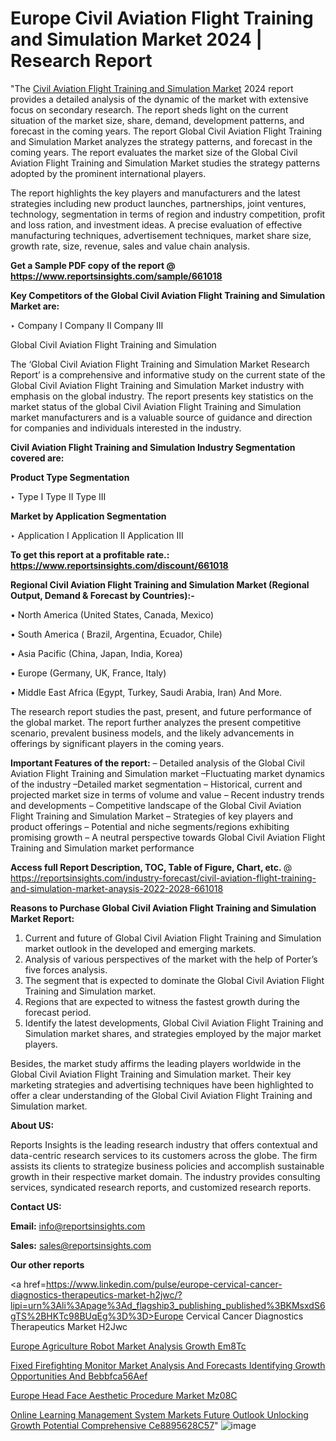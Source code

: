 # Europe Civil Aviation Flight Training and Simulation Market 2024 | Research Report

"The <a href=https://www.reportsinsights.com/sample/661018>Civil Aviation Flight Training and Simulation Market</a> 2024 report provides a detailed analysis of the dynamic of the market with extensive focus on secondary research. The report sheds light on the current situation of the market size, share, demand, development patterns, and forecast in the coming years. The report Global Civil Aviation Flight Training and Simulation Market analyzes the strategy patterns, and forecast in the coming years. The report evaluates the market size of the Global Civil Aviation Flight Training and Simulation Market studies the strategy patterns adopted by the prominent international players.

The report highlights the key players and manufacturers and the latest strategies including new product launches, partnerships, joint ventures, technology, segmentation in terms of region and industry competition, profit and loss ration, and investment ideas. A precise evaluation of effective manufacturing techniques, advertisement techniques, market share size, growth rate, size, revenue, sales and value chain analysis.

<strong>Get a Sample PDF copy of the report @ <a href=https://www.reportsinsights.com/sample/661018 style=color:#0000ff;>https://www.reportsinsights.com/sample/661018</a></strong>

<strong>Key Competitors of the Global Civil Aviation Flight Training and Simulation Market are:</strong>

‣ Company I
Company II
Company III

Global Civil Aviation Flight Training and Simulation

The ‘Global Civil Aviation Flight Training and Simulation Market Research Report’ is a comprehensive and informative study on the current state of the Global Civil Aviation Flight Training and Simulation Market industry with emphasis on the global industry. The report presents key statistics on the market status of the global Civil Aviation Flight Training and Simulation market manufacturers and is a valuable source of guidance and direction for companies and individuals interested in the industry.

<strong>Civil Aviation Flight Training and Simulation Industry Segmentation covered are:</strong>

<strong>Product Type Segmentation</strong>

‣ Type I
Type II
Type III

<strong>Market by Application Segmentation</strong>

‣ Application I
Application II 
Application III

<strong>To get this report at a profitable rate.: <a href=https://www.reportsinsights.com/discount/661018 style=color:#0000ff;>https://www.reportsinsights.com/discount/661018</a></strong>

<strong>Regional Civil Aviation Flight Training and Simulation Market (Regional Output, Demand &amp; Forecast by Countries):-</strong>

• North America (United States, Canada, Mexico)

• South America ( Brazil, Argentina, Ecuador, Chile)

• Asia Pacific (China, Japan, India, Korea)

• Europe (Germany, UK, France, Italy)

• Middle East Africa (Egypt, Turkey, Saudi Arabia, Iran) And More.

The research report studies the past, present, and future performance of the global market. The report further analyzes the present competitive scenario, prevalent business models, and the likely advancements in offerings by significant players in the coming years.

<strong>Important Features of the report:</strong>
– Detailed analysis of the Global Civil Aviation Flight Training and Simulation market
–Fluctuating market dynamics of the industry
–Detailed market segmentation
– Historical, current and projected market size in terms of volume and value
– Recent industry trends and developments
– Competitive landscape of the Global Civil Aviation Flight Training and Simulation Market
– Strategies of key players and product offerings
– Potential and niche segments/regions exhibiting promising growth
– A neutral perspective towards Global Civil Aviation Flight Training and Simulation market performance

<strong>Access full Report Description, TOC, Table of Figure, Chart, etc. </strong>@   <a href=https://reportsinsights.com/industry-forecast/civil-aviation-flight-training-and-simulation-market-anaysis-2022-2028-661018 style=color:#0000ff;>https://reportsinsights.com/industry-forecast/civil-aviation-flight-training-and-simulation-market-anaysis-2022-2028-661018</a>

<strong>Reasons to Purchase Global Civil Aviation Flight Training and Simulation Market Report:</strong>
1. Current and future of Global Civil Aviation Flight Training and Simulation market outlook in the developed and emerging markets.
2. Analysis of various perspectives of the market with the help of Porter’s five forces analysis.
3. The segment that is expected to dominate the Global Civil Aviation Flight Training and Simulation market.
4. Regions that are expected to witness the fastest growth during the forecast period.
5. Identify the latest developments, Global Civil Aviation Flight Training and Simulation market shares, and strategies employed by the major market players.

Besides, the market study affirms the leading players worldwide in the Global Civil Aviation Flight Training and Simulation market. Their key marketing strategies and advertising techniques have been highlighted to offer a clear understanding of the Global Civil Aviation Flight Training and Simulation market.

<strong><strong>About US</strong>:</strong>

Reports Insights is the leading research industry that offers contextual and data-centric research services to its customers across the globe. The firm assists its clients to strategize business policies and accomplish sustainable growth in their respective market domain. The industry provides consulting services, syndicated research reports, and customized research reports.

<strong>Contact US:</strong>

<p class=><b>Email:</b> <a href=mailto:info@reportsinsights.com>info@reportsinsights.com</a></p>
<p class=><b>Sales:</b> <a href=mailto:sales@reportsinsights.com>sales@reportsinsights.com</a></p>

<strong>Our other reports</strong>

<a href=https://www.linkedin.com/pulse/europe-cervical-cancer-diagnostics-therapeutics-market-h2jwc/?lipi=urn%3Ali%3Apage%3Ad_flagship3_publishing_published%3BKMsxdS6gTS%2BHKTc98BUqEg%3D%3D>Europe Cervical Cancer Diagnostics Therapeutics Market H2Jwc</a>

<a href=https://www.linkedin.com/pulse/europe-agriculture-robot-market-analysis-growth-em8tc/>Europe Agriculture Robot Market Analysis Growth Em8Tc</a>

<a href=https://medium.com/@aneetapatil1234/fixed-firefighting-monitor-market-analysis-and-forecasts-identifying-growth-opportunities-and-bebbfca56aef>Fixed Firefighting Monitor Market Analysis And Forecasts Identifying Growth Opportunities And Bebbfca56Aef</a>

<a href=https://www.linkedin.com/pulse/europe-head-face-aesthetic-procedure-market-mz08c/>Europe Head Face Aesthetic Procedure Market Mz08C</a>

<a href=https://medium.com/@gd336335/online-learning-management-system-markets-future-outlook-unlocking-growth-potential-comprehensive-ce8895628c57>Online Learning Management System Markets Future Outlook Unlocking Growth Potential Comprehensive Ce8895628C57</a>"
![image](https://github.com/Reportsinsights123/RIgrowth/assets/158415881/1fe4129a-7f2d-4097-9165-f4e4e32b1f3a)
